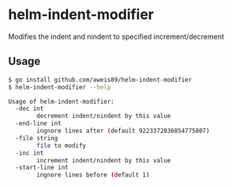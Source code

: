 # helm-indent-modifier
Modifies the indent and nindent to specified increment/decrement

## Usage
```bash
$ go install github.com/aweis89/helm-indent-modifier
$ helm-indent-modifier --help 

Usage of helm-indent-modifier:
  -dec int
        decrement indent/nindent by this value
  -end-line int
        ingnore lines after (default 9223372036854775807)
  -file string
        file to modify
  -inc int
        increment indent/nindent by this value
  -start-line int
        ingnore lines before (default 1)
```
